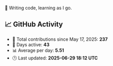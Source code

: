 🎱 Writing code, learning as I go.

## 📈 GitHub Activity

<!--START_STATS-->
- 🧮 Total contributions since May 17, 2025: **237**  
- 📆 Days active: **43**  
- 📊 Average per day: **5.51**  
- 🕒 Last updated: **2025-06-29 18:12 UTC**
<!--END_STATS-->
